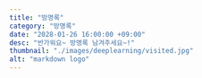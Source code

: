 ```yaml
---
title: "방명록"
category: "방명록"
date: "2028-01-26 16:00:00 +09:00"
desc: "반가워요~ 방명록 남겨주세요~!"
thumbnail: "./images/deeplearning/visited.jpg"
alt: "markdown logo"
---
```


